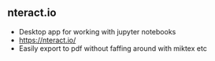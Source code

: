 ## nteract.io
* Desktop app for working with jupyter notebooks
* https://nteract.io/
* Easily export to pdf without faffing around with miktex etc